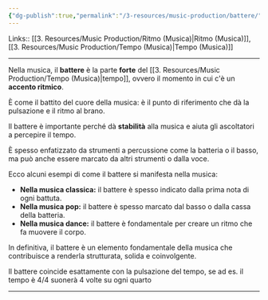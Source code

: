 ```yaml
---
{"dg-publish":true,"permalink":"/3-resources/music-production/battere/"}
---
```


Links:: [[3. Resources/Music Production/Ritmo (Musica)\|Ritmo (Musica)]], [[3. Resources/Music Production/Tempo (Musica)\|Tempo (Musica)]]

---
Nella musica, il **battere** è la parte **forte** del [[3. Resources/Music Production/Tempo (Musica)\|tempo]], ovvero il momento in cui c'è un **accento ritmico**.

È come il battito del cuore della musica: è il punto di riferimento che dà la pulsazione e il ritmo al brano.

Il battere è importante perché dà **stabilità** alla musica e aiuta gli ascoltatori a percepire il tempo.

È spesso enfatizzato da strumenti a percussione come la batteria o il basso, ma può anche essere marcato da altri strumenti o dalla voce.

Ecco alcuni esempi di come il battere si manifesta nella musica:

- **Nella musica classica:** il battere è spesso indicato dalla prima nota di ogni battuta.
- **Nella musica pop:** il battere è spesso marcato dal basso o dalla cassa della batteria.
- **Nella musica dance:** il battere è fondamentale per creare un ritmo che fa muovere il corpo.

In definitiva, il battere è un elemento fondamentale della musica che contribuisce a renderla strutturata, solida e coinvolgente.

Il battere coincide esattamente con la pulsazione del tempo, se ad es. il tempo è 4/4 suonerà 4 volte su ogni quarto



---


